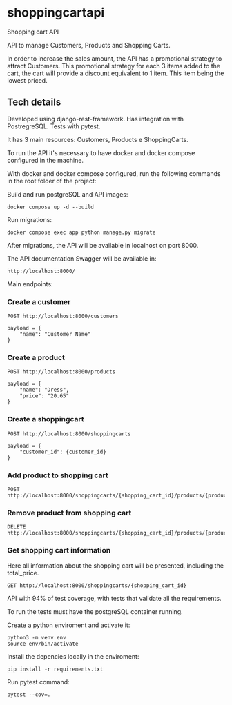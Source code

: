 # shoppingcartapi
Shopping cart API

API to manage Customers, Products and Shopping Carts.

In order to increase the sales amount, the API has a promotional strategy to attract Customers. This promotional strategy for each 3 items added to the cart, the cart will provide a discount equivalent to 1 item. This item being the lowest priced.


## Tech details
Developed using django-rest-framework.
Has integration with PostregreSQL.
Tests with pytest.

It has 3 main resources: Customers, Products e ShoppingCarts.

To run the API it's necessary to have docker and docker compose configured in the machine.

With docker and docker compose configured, run the following commands in the root folder of the project:

Build and run postgreSQL and API images:
```
docker compose up -d --build
```
Run migrations:
```
docker compose exec app python manage.py migrate
```

After migrations, the API will be available in localhost on port 8000.

The API documentation Swagger will be available in:

```
http://localhost:8000/
```

Main endpoints:

### Create a customer
```
POST http://localhost:8000/customers

payload = {
    "name": "Customer Name"
}
```

### Create a product
```
POST http://localhost:8000/products

payload = {
    "name": "Dress",
    "price": "20.65"
}
```

### Create a shoppingcart
```
POST http://localhost:8000/shoppingcarts

payload = {
    "customer_id": {customer_id}
}
```

### Add product to shopping cart
```
POST http://localhost:8000/shoppingcarts/{shopping_cart_id}/products/{product_id}

```

### Remove product from shopping cart
```
DELETE http://localhost:8000/shoppingcarts/{shopping_cart_id}/products/{product_id}

```

### Get shopping cart information
Here all information about the shopping cart will be presented, including the total_price.
```
GET http://localhost:8000/shoppingcarts/{shopping_cart_id}
```

API with 94% of test coverage, with tests that validate all the requirements.

To run the tests must have the postgreSQL container running.

Create a python enviroment and activate it:
```
python3 -m venv env
source env/bin/activate
```

Install the depencies locally in the enviroment:
```
pip install -r requirements.txt
```

Run pytest command:
```
pytest --cov=.
```
